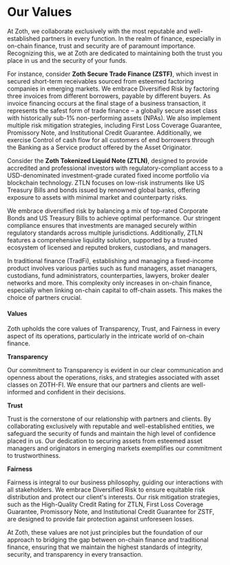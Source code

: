 # Our Values

At Zoth, we collaborate exclusively with the most reputable and well-established partners in every function. In the realm of finance, especially in on-chain finance, trust and security are of paramount importance. Recognizing this, we at Zoth are dedicated to maintaining both the trust you place in us and the security of your funds.&#x20;

For instance, consider **Zoth Secure Trade Finance (ZSTF)**, which invest in secured short-term receivables sourced from esteemed factoring companies in emerging markets. We embrace Diversified Risk by factoring three invoices from different borrowers, payable by different buyers. As invoice financing occurs at the final stage of a business transaction, it represents the safest form of trade finance – a globally secure asset class with historically sub-1% non-performing assets (NPAs). We also implement multiple risk mitigation strategies, including First Loss Coverage Guarantee, Promissory Note, and Institutional Credit Guarantee. Additionally, we exercise Control of cash flow for all customers of end borrowers through the Banking as a Service product offered by the Asset Originator.

Consider the **Zoth Tokenized Liquid Note (ZTLN)**, designed to provide accredited and professional investors with regulatory-compliant access to a USD-denominated investment-grade curated fixed income portfolio via blockchain technology. ZTLN focuses on low-risk instruments like US Treasury Bills and bonds issued by renowned global banks, offering exposure to assets with minimal market and counterparty risks.

We embrace diversified risk by balancing a mix of top-rated Corporate Bonds and US Treasury Bills to achieve optimal performance. Our stringent compliance ensures that investments are managed securely within regulatory standards across multiple jurisdictions. Additionally, ZTLN features a comprehensive liquidity solution, supported by a trusted ecosystem of licensed and reputed brokers, custodians, and managers.

In traditional finance (TradFi), establishing and managing a fixed-income product involves various parties such as fund managers, asset managers, custodians, fund administrators, counterparties, lawyers, broker dealer networks and more. This complexity only increases in on-chain finance, especially when linking on-chain capital to off-chain assets. This makes the choice of partners crucial.

#### Values

Zoth upholds the core values of Transparency, Trust, and Fairness in every aspect of its operations, particularly in the intricate world of on-chain finance.&#x20;

**Transparency**

Our commitment to Transparency is evident in our clear communication and openness about the operations, risks, and strategies associated with asset classes on ZOTH-FI. We ensure that our partners and clients are well-informed and confident in their decisions.

**Trust**

Trust is the cornerstone of our relationship with partners and clients. By collaborating exclusively with reputable and well-established entities, we safeguard the security of funds and maintain the high level of confidence placed in us. Our dedication to securing assets from esteemed asset managers and originators in emerging markets exemplifies our commitment to trustworthiness.

**Fairness**

Fairness is integral to our business philosophy, guiding our interactions with all stakeholders. We embrace Diversified Risk to ensure equitable risk distribution and protect our client's interests. Our risk mitigation strategies, such as the High-Quality Credit Rating for ZTLN, First Loss Coverage Guarantee, Promissory Note, and Institutional Credit Guarantee for ZSTF, are designed to provide fair protection against unforeseen losses.

At Zoth, these values are not just principles but the foundation of our approach to bridging the gap between on-chain finance and traditional finance, ensuring that we maintain the highest standards of integrity, security, and transparency in every transaction.
